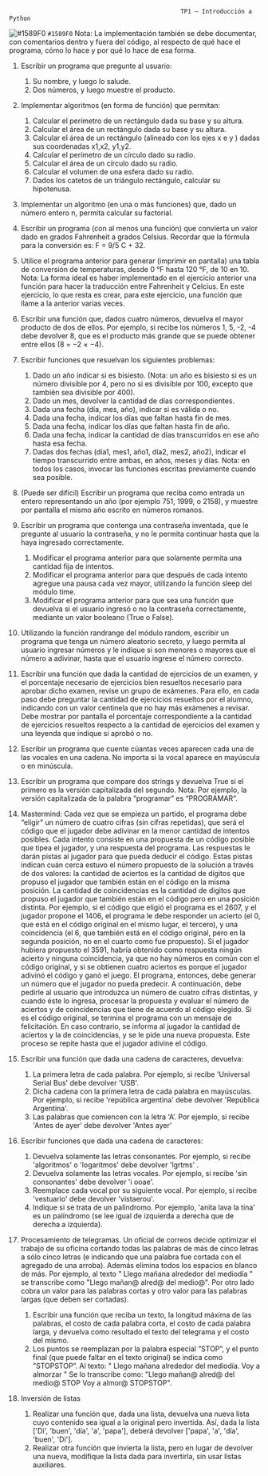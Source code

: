                                                     TP1 – Introducción a Python
![#1589F0](https://via.placeholder.com/15/1589F0/000000?text=+) `#1589F0`
Nota: La implementación también se debe documentar, con comentarios dentro y fuera del código,
al respecto de qué hace el programa, cómo lo hace y por qué lo hace de esa forma.

1. Escribir un programa que pregunte al usuario:
    1. Su nombre, y luego lo salude.
    2. Dos números, y luego muestre el producto.

2. Implementar algoritmos (en forma de función) que permitan:
    1. Calcular el perímetro de un rectángulo dada su base y su altura.
    2. Calcular el área de un rectángulo dada su base y su altura.
    3. Calcular el área de un rectángulo (alineado con los ejes x e y ) dadas sus coordenadas
    x1,x2, y1,y2.
    4. Calcular el perímetro de un círculo dado su radio.
    5. Calcular el área de un círculo dado su radio.
    6. Calcular el volumen de una esfera dado su radio.
    7. Dados los catetos de un triángulo rectángulo, calcular su hipotenusa.

3. Implementar un algoritmo (en una o más funciones) que, dado un número entero n, permita
calcular su factorial.

4. Escribir un programa (con al menos una función) que convierta un valor dado en grados
Fahrenheit a grados Celsius. Recordar que la fórmula para la conversión es: F = 9/5 C + 32.

5. Utilice el programa anterior para generar (imprimir en pantalla) una tabla de conversión de
temperaturas, desde 0 °F hasta 120 °F, de 10 en 10.
Nota: La forma ideal es haber implementado en el ejercicio anterior una función para
hacer la traducción entre Fahrenheit y Celcius. En este ejercicio, lo que resta es crear,
para este ejercicio, una función que llame a la anterior varias veces.

6. Escribir una función que, dados cuatro números, devuelva el mayor producto de dos de
ellos. Por ejemplo, si recibe los números 1, 5, -2, -4 debe devolver 8, que es el producto más
grande que se puede obtener entre ellos (8 = −2 × −4).

7. Escribir funciones que resuelvan los siguientes problemas:
    1. Dado un año indicar si es bisiesto. (Nota: un año es bisiesto si es un número divisible
    por 4, pero no si es divisible por 100, excepto que también sea divisible por 400).
    2. Dado un mes, devolver la cantidad de días correspondientes.
    3. Dada una fecha (día, mes, año), indicar si es válida o no.
    4. Dada una fecha, indicar los días que faltan hasta fin de mes.
    5. Dada una fecha, indicar los días que faltan hasta fin de año.
    6. Dada una fecha, indicar la cantidad de días transcurridos en ese año hasta esa fecha.
    7. Dadas dos fechas (día1, mes1, año1, día2, mes2, año2), indicar el tiempo transcurrido
    entre ambas, en años, meses y días.
    Nota: en todos los casos, invocar las funciones escritas previamente cuando sea posible.

8. (Puede ser difícil) Escribir un programa que reciba como entrada un entero representando un
año (por ejemplo 751, 1999, o 2158), y muestre por pantalla el mismo año escrito en
números romanos.

9. Escribir un programa que contenga una contraseña inventada, que le pregunte al usuario la
contraseña, y no le permita continuar hasta que la haya ingresado correctamente.
    1. Modificar el programa anterior para que solamente permita una cantidad fija de intentos.
    2. Modificar el programa anterior para que después de cada intento agregue una pausa cada
    vez mayor, utilizando la función sleep del módulo time.
    3. Modificar el programa anterior para que sea una función que devuelva si el usuario
    ingresó o no la contraseña correctamente, mediante un valor booleano (True o False).

10. Utilizando la función randrange del módulo random, escribir un programa que tenga un
número aleatorio secreto, y luego permita al usuario ingresar números y le indique si son
menores o mayores que el número a adivinar, hasta que el usuario ingrese el número
correcto.

11. Escribir una función que dada la cantidad de ejercicios de un examen, y el porcentaje
necesario de ejercicios bien resueltos necesario para aprobar dicho examen, revise un grupo
de exámenes. Para ello, en cada paso debe preguntar la cantidad de ejercicios resueltos por
el alumno, indicando con un valor centinela que no hay más exámenes a revisar. Debe
mostrar por pantalla el porcentaje correspondiente a la cantidad de ejercicios resueltos
respecto a la cantidad de ejercicios del examen y una leyenda que indique si aprobó o no.

12. Escribir un programa que cuente cúantas veces aparecen cada una de las vocales en una
cadena. No importa si la vocal aparece en mayúscula o en minúscula.
13. Escribir un programa que compare dos strings y devuelva True si el primero es la versión
capitalizada del segundo.
Nota: Por ejemplo, la versión capitalizada de la palabra “programar” es
“PROGRAMAR”.

14. Mastermind: Cada vez que se empieza un partido, el programa debe “eligir” un número de
cuatro cifras (sin cifras repetidas), que será el código que el jugador debe adivinar en la
menor cantidad de intentos posibles. Cada intento consiste en una propuesta de un código
posible que tipea el jugador, y una respuesta del programa. Las respuestas le darán pistas al
jugador para que pueda deducir el código.
Estas pistas indican cuán cerca estuvo el número propuesto de la solución a través de dos
valores: la cantidad de aciertos es la cantidad de dígitos que propuso el jugador que también
están en el código en la misma posición. La cantidad de coincidencias es la cantidad de
digitos que propuso el jugador que también están en el código pero en una posición distinta.
Por ejemplo, si el código que eligió el programa es el 2607, y el jugador propone el 1406, el
programa le debe responder un acierto (el 0, que está en el código original en el mismo
lugar, el tercero), y una coincidencia (el 6, que también está en el código original, pero en la
segunda posición, no en el cuarto como fue propuesto). Si el jugador hubiera propuesto el
3591, habría obtenido como respuesta ningún acierto y ninguna coincidencia, ya que no hay
números en común con el código original, y si se obtienen cuatro aciertos es porque el
jugador adivinó el código y ganó el juego.
El programa, entonces, debe generar un número que el jugador no pueda predecir. A
continuación, debe pedirle al usuario que introduzca un número de cuatro cifras distintas, y
cuando éste lo ingresa, procesar la propuesta y evaluar el número de aciertos y de
coincidencias que tiene de acuerdo al código elegido. Si es el código original, se termina el
programa con un mensaje de felicitación. En caso contrario, se informa al jugador la
cantidad de aciertos y la de coincidencias, y se le pide una nueva propuesta. Este proceso se
repite hasta que el jugador adivine el código.

15. Escribir una función que dada una cadena de caracteres, devuelva:
    1. La primera letra de cada palabra. Por ejemplo, si recibe 'Universal Serial Bus' debe
    devolver 'USB'.
    2. Dicha cadena con la primera letra de cada palabra en mayúsculas. Por ejemplo, si recibe
    'república argentina' debe devolver 'República Argentina'.
    3. Las palabras que comiencen con la letra ‘A’. Por ejemplo, si recibe 'Antes de ayer' debe
    devolver 'Antes ayer'

16. Escribir funciones que dada una cadena de caracteres:
    1. Devuelva solamente las letras consonantes. Por ejemplo, si recibe 'algoritmos' o
    'logaritmos' debe devolver 'lgrtms' .
    2. Devuelva solamente las letras vocales. Por ejemplo, si recibe 'sin consonantes' debe
    devolver 'i ooae'.
    3. Reemplace cada vocal por su siguiente vocal. Por ejemplo, si recibe 'vestuario' debe
    devolver 'vistaerou'.
    4. Indique si se trata de un palíndromo. Por ejemplo, 'anita lava la tina' es un palíndromo
    (se lee igual de izquierda a derecha que de derecha a izquierda).

17. Procesamiento de telegramas. Un oficial de correos decide optimizar el trabajo de su
oficina cortando todas las palabras de más de cinco letras a sólo cinco letras (e indicando
que una palabra fue cortada con el agregado de una arroba). Además elimina todos los
espacios en blanco de más. Por ejemplo, al texto " Llego mañana alrededor del mediodía "
se transcribe como "Llego mañan@ alred@ del medio@". Por otro lado cobra un valor para
las palabras cortas y otro valor para las palabras largas (que deben ser cortadas).
    1. Escribir una función que reciba un texto, la longitud máxima de las palabras, el costo de
    cada palabra corta, el costo de cada palabra larga, y devuelva como resultado el texto del
    telegrama y el costo del mismo.
    2. Los puntos se reemplazan por la palabra especial ”STOP”, y el punto final (que puede
    faltar en el texto original) se indica como ”STOPSTOP”. Al texto: " Llego mañana
    alrededor del mediodía. Voy a almorzar " Se lo transcribe como: "Llego mañan@
    alred@ del medio@ STOP Voy a almor@ STOPSTOP".

18. Inversión de listas
    1. Realizar una función que, dada una lista, devuelva una nueva lista cuyo contenido sea
    igual a la original pero invertida. Así, dada la lista ['Di', 'buen', 'día', 'a', 'papa'], deberá
    devolver ['papa', 'a', 'día', 'buen', 'Di'].
    2. Realizar otra función que invierta la lista, pero en lugar de devolver una nueva,
    modifique la lista dada para invertirla, sin usar listas auxiliares.
